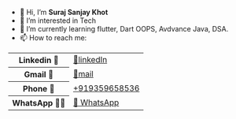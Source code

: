 - 👋 Hi, I’m <b>Suraj Sanjay Khot</b>
- 👀 I’m interested in Tech
- 🌱 I’m currently learning flutter, Dart OOPS, Avdvance Java, DSA.
- 📫 How to reach me:
<table>
    <tr>
        <th>Linkedin 🔗</th>
        <td><a href="https://www.linkedin.com/in/khot-suraj">🔗linkedIn</a></td>
    </tr>
    <tr>
        <th>Gmail 📧</th>
        <td><a href="mailto:khotsuraj019@gmail.com">🔗mail</a></td>
    </tr>
     <tr>
        <th>Phone 📲 </th>
        <td><a href="https://tel:+919359658536">+919359658536</a></td>
    </tr>
    <tr>
        <th>WhatsApp 🤳🏻</th>
        <td><a href="https://wa.me/+919359658536">🔗 WhatsApp</a></td>
    </tr>
</table>

       
  

